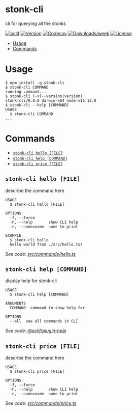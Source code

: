 stonk-cli
=========

cli for querying all the stonks

[![oclif](https://img.shields.io/badge/cli-oclif-brightgreen.svg)](https://oclif.io)
[![Version](https://img.shields.io/npm/v/stonk-cli.svg)](https://npmjs.org/package/stonk-cli)
[![Codecov](https://codecov.io/gh/binilpokhrel/stonk-cli/branch/master/graph/badge.svg)](https://codecov.io/gh/binilpokhrel/stonk-cli)
[![Downloads/week](https://img.shields.io/npm/dw/stonk-cli.svg)](https://npmjs.org/package/stonk-cli)
[![License](https://img.shields.io/npm/l/stonk-cli.svg)](https://github.com/binilpokhrel/stonk-cli/blob/master/package.json)

<!-- toc -->
* [Usage](#usage)
* [Commands](#commands)
<!-- tocstop -->
# Usage
<!-- usage -->
```sh-session
$ npm install -g stonk-cli
$ stonk-cli COMMAND
running command...
$ stonk-cli (-v|--version|version)
stonk-cli/0.0.0 darwin-x64 node-v15.13.0
$ stonk-cli --help [COMMAND]
USAGE
  $ stonk-cli COMMAND
...
```
<!-- usagestop -->
# Commands
<!-- commands -->
* [`stonk-cli hello [FILE]`](#stonk-cli-hello-file)
* [`stonk-cli help [COMMAND]`](#stonk-cli-help-command)
* [`stonk-cli price [FILE]`](#stonk-cli-price-file)

## `stonk-cli hello [FILE]`

describe the command here

```
USAGE
  $ stonk-cli hello [FILE]

OPTIONS
  -f, --force
  -h, --help       show CLI help
  -n, --name=name  name to print

EXAMPLE
  $ stonk-cli hello
  hello world from ./src/hello.ts!
```

_See code: [src/commands/hello.ts](https://github.com/binilpokhrel/stonk-cli/blob/v0.0.0/src/commands/hello.ts)_

## `stonk-cli help [COMMAND]`

display help for stonk-cli

```
USAGE
  $ stonk-cli help [COMMAND]

ARGUMENTS
  COMMAND  command to show help for

OPTIONS
  --all  see all commands in CLI
```

_See code: [@oclif/plugin-help](https://github.com/oclif/plugin-help/blob/v3.2.2/src/commands/help.ts)_

## `stonk-cli price [FILE]`

describe the command here

```
USAGE
  $ stonk-cli price [FILE]

OPTIONS
  -f, --force
  -h, --help       show CLI help
  -n, --name=name  name to print
```

_See code: [src/commands/price.ts](https://github.com/binilpokhrel/stonk-cli/blob/v0.0.0/src/commands/price.ts)_
<!-- commandsstop -->
